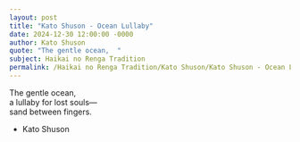 ```yaml
---
layout: post
title: "Kato Shuson - Ocean Lullaby"
date: 2024-12-30 12:00:00 -0000
author: Kato Shuson
quote: "The gentle ocean,  "
subject: Haikai no Renga Tradition
permalink: /Haikai no Renga Tradition/Kato Shuson/Kato Shuson - Ocean Lullaby
---
```


The gentle ocean,  
a lullaby for lost souls—  
sand between fingers.

- Kato Shuson
